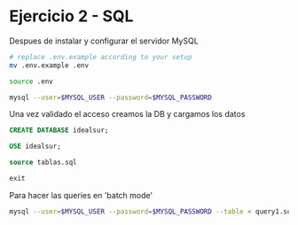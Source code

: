# Ejercicio 2 - SQL

Despues de instalar y configurar el servidor MySQL

```bash
# replace .env.example according to your setup
mv .env.example .env

source .env

mysql --user=$MYSQL_USER --password=$MYSQL_PASSWORD
```

Una vez validado el acceso creamos la DB y cargamos los datos

```sql
CREATE DATABASE idealsur;

USE idealsur;

source tablas.sql

exit
```

Para hacer las queries en 'batch mode'

```bash
mysql --user=$MYSQL_USER --password=$MYSQL_PASSWORD --table < query1.sql 2> /dev/null
```